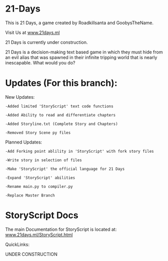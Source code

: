 # 21-Days
This is 21 Days, a game created by Roadkillsanta and GoobysTheName.

Visit Us at www.21days.ml

21 Days is currently under construction.

21 Days is a decision-making text based game in which they must hide from an evil alias that was spawned in their infinite tripping world that is nearly inescapable. What would you do?

# Updates (For this branch):
New Updates:

	-Added limited 'StoryScript' text code functions

	-Added Ability to read and differentiate chapters

	-Added Storyline.txt (Complete Story and Chapters)

	-Removed Story Scene py files
 
 
Planned Updates:

	-Add Forking point ablility in 'StoryScript' with fork story files

	-Write story in selection of files

	-Make 'StoryScript' the official language for 21 Days

	-Expand 'StoryScript' abilities

	-Rename main.py to compiler.py

	-Replace Master Branch

# StoryScript Docs

The main Documentation for StoryScript is located at: www.21days.ml/StoryScript.html

QuickLinks:

UNDER CONSTRUCTION
